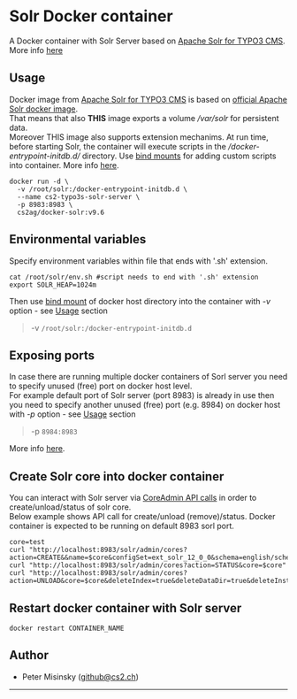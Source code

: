 # Solr Docker container

A Docker container with Solr Server based on [Apache Solr for TYPO3 CMS](https://github.com/TYPO3-Solr/ext-solr).
More info [here](https://docs.typo3.org/p/apache-solr-for-typo3/solr/main/en-us/GettingStarted/Solr.html#docker)

## Usage

Docker image from [Apache Solr for TYPO3 CMS](https://github.com/TYPO3-Solr/ext-solr) is based on [official Apache Solr docker image](https://github.com/docker-solr/docker-solr).</br>
That means that also **THIS** image exports a volume */var/solr* for persistent data.</br>
Moreover THIS image also supports extension mechanims. At run time, before starting Solr, the container will execute scripts in the */docker-entrypoint-initdb.d/* directory. Use [bind mounts](https://docs.docker.com/storage/bind-mounts/) for adding custom scripts into container. More info [here](https://solr.apache.org/guide/solr/latest/deployment-guide/solr-in-docker.html#extending-the-image).

```
docker run -d \
  -v /root/solr:/docker-entrypoint-initdb.d \
  --name cs2-typo3s-solr-server \
  -p 8983:8983 \
  cs2ag/docker-solr:v9.6
```

## Environmental variables

Specify environment variables within file that ends with '.sh' extension.

```
cat /root/solr/env.sh #script needs to end with '.sh' extension
export SOLR_HEAP=1024m
```

Then use [bind mount](https://docs.docker.com/storage/bind-mounts/) of docker host directory into the container with *-v* option - see [Usage](https://github.com/cs2github/docker-solr#usage) section

> -v `/root/solr:/docker-entrypoint-initdb.d`

## Exposing ports

In case there are running multiple docker containers of Sorl server you need to specify unused (free) port on docker host level.</br>
For example default port of Solr server (port 8983) is already in use then you need to specify another unused (free) port (e.g. 8984) on docker host with *-p* option - see [Usage](https://github.com/cs2github/docker-solr#usage) section

> -p `8984:8983`

More info [here](https://docs.docker.com/config/containers/container-networking/#published-ports).

## Create Solr core into docker container

You can interact with Solr server via [CoreAdmin API calls](https://solr.apache.org/guide/solr/latest/configuration-guide/coreadmin-api.html) in order to create/unload/status of solr core.</br>
Below example shows API call for create/unload (remove)/status. Docker container is expected to be running on default 8983 sorl port.

```
core=test
curl "http://localhost:8983/solr/admin/cores?action=CREATE&&name=$core&configSet=ext_solr_12_0_0&schema=english/schema.xml&instanceDir=/var/solr/data/cores/$core&dataDir=/var/solr/data/data/$core"
curl "http://localhost:8983/solr/admin/cores?action=STATUS&core=$core"
curl "http://localhost:8983/solr/admin/cores?action=UNLOAD&core=$core&deleteIndex=true&deleteDataDir=true&deleteInstanceDir=true"
```

## Restart docker container with Solr server

```
docker restart CONTAINER_NAME
```


## Author

* Peter Misinsky (<github@cs2.ch>)

---
